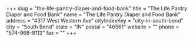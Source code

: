 +++
slug = "the-life-pantry-diaper-and-food-bank"
title = "The Life Pantry Diaper and Food Bank"
name = "The Life Pantry Diaper and Food Bank"
address = "4317 West Western Ave"
cityIndexKey = "city-in-south-bend"
city = "South Bend"
state = "IN"
postal = "46561"
website = ""
phone = "574-968-9112"
fax = ""
+++
